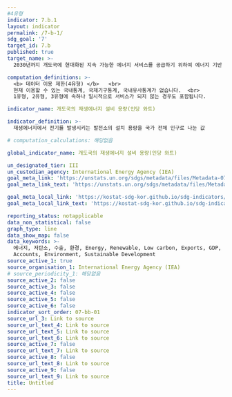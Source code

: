 ```yaml
---
#4유형
indicator: 7.b.1
layout: indicator
permalink: /7-b-1/
sdg_goal: '7'
target_id: 7.b
published: true
target_name: >-
  2030년까지 개도국에 현대화된 지속 가능한 에너지 서비스를 공급하기 위하여 에너지 기반 시설 확장 및 기술 업그레이드

computation_definitions: >-
  <b> 데이터 이용 제한(4유형) </b>   <br>
  현재 이용할 수 있는 국내통계, 국제기구통계, 국내유사통계가 없습니다.  <br> 
  1유형, 2유형, 3유형에 속하나 일시적으로 서비스가 되지 않는 경우도 포함됩니다.

indicator_name: 개도국의 재생에너지 설비 용량(인당 와트) 

indicator_definition: >-
  재생에너지에서 전기를 발생시키는 발전소의 설치 용량을 국가 전체 인구로 나눈 값

# computation_calculations: 해당없음

global_indicator_name: 개도국의 재생에너지 설비 용량(인당 와트) 

un_designated_tier: III
un_custodian_agency: International Energy Agency (IEA)
goal_meta_link: 'https://unstats.un.org/sdgs/metadata/files/Metadata-07-0b-01.pdf'
goal_meta_link_text: 'https://unstats.un.org/sdgs/metadata/files/Metadata-07-0b-01.pdf'

goal_meta_local_link: 'https://kostat-sdg-kor.github.io/sdg-indicators/public/data/Metadata-07-0b-01_KOR.pdf'
goal_meta_local_link_text: 'https://kostat-sdg-kor.github.io/sdg-indicators/public/data/Metadata-07-0b-01_KOR.pdf'

reporting_status: notapplicable
data_non_statistical: false
graph_type: line
data_show_map: false
data_keywords: >-
  에너지, 저탄소, 수출, 환경, Energy, Renewable, Low carbon, Exports, GDP, Environmental
  Accounts, Environment, Sustainable Development
source_active_1: true
source_organisation_1: International Energy Agency (IEA)
# source_periodicity_1: 해당없음
source_active_2: false
source_active_3: false
source_active_4: false
source_active_5: false
source_active_6: false
indicator_sort_order: 07-bb-01
source_url_3: Link to source
source_url_text_4: Link to source
source_url_text_5: Link to source
source_url_text_6: Link to source
source_active_7: false
source_url_text_7: Link to source
source_active_8: false
source_url_text_8: Link to source
source_active_9: false
source_url_text_9: Link to source
title: Untitled
---
```

